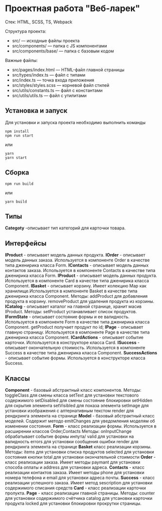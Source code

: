# Проектная работа "Веб-ларек"

Стек: HTML, SCSS, TS, Webpack

Структура проекта:

- src/ — исходные файлы проекта
- src/components/ — папка с JS компонентами
- src/components/base/ — папка с базовым кодом

Важные файлы:

- src/pages/index.html — HTML-файл главной страницы
- src/types/index.ts — файл с типами
- src/index.ts — точка входа приложения
- src/styles/styles.scss — корневой файл стилей
- src/utils/constants.ts — файл с константами
- src/utils/utils.ts — файл с утилитами

## Установка и запуск

Для установки и запуска проекта необходимо выполнить команды

```
npm install
npm run start
```

или

```
yarn
yarn start
```

## Сборка

```
npm run build
```

или

```
yarn build
```

## Типы
__Categoty__ -описывает тип категорий для карточки товара.

## Интерфейсы
__IProduct__ - описывает модель данных продукта.
__IOrder__ - описывает модель данных заказа. Используется в компоненте Order в качестве типа дженирика класса Form.
__IContacts__ - описывает модель данных контактов заказа. Используется в компоненте Contacts в качестве типа дженирика класса Form.
__IProduct__ - описывает модель данных продукта.  Используется в компоненте Card в качестве типа дженирика класса Component.
__IBasket__ - описывает корзину. Имеет колекцию Map как хранилище.Используется в компоненте Basket в качестве типа дженирика класса Component.
Методы: addProduct для добавления продукта в корзину.
        removeProduct для удаления продукта из корзины.
__ICatalog__ - описывает каталог на главной странице, хранит масив IProduct.
Методы: setProduct устанавливает список продуктов. 
__IFormState__ - описывает состояние формы и ее валидность. Используется в компоненте Form в качестве типа дженирика класса Component.
        getProduct получает продукт по id;
__IPage__ - описывает главную страницу. Используется в компоненте Page в качестве типа дженирика класса Component.
__ICardActions__ - описывает событие карточки. Используется в конструкторе класса Card.
__ISuccess__ - описывает окончательную стоимость. Используется в компоненте Success в качестве типа дженирика класса Component.
__SuccessActions__ -  описывает событие формы. Используется в конструкторе класса Success.

## Классы
__Component__ - базовый абстрактный класс компонентов.
Методы: toggleClass для смены класса
        setText для установки текстового содержимого
        setDisabled для смены состояние блокировки
        setHidden для скрытия элемента
        setVisibled для показа элемента
        setImage для установки изображения с алтернативным текстом
        render для рендкринга элемента на странице
__Model__ - базовый абстрактный класс моделей. Содержит методо emitChanges для уведомления моделям об изменении состояния.
__Form__ - класс реализации формы. Используется в расширении классов Order,Contacts
Методы: onInputChange обрабатывает событие формы инпута/
        valid для установки на валидность 
        errors для установки сообщения ошибки
        render для рендкринга элемента на странице
__Basket__ класс реализации корзины.
Методы: items для установки списка продуктов
        selected для установки состояния кнопки
        total для установки окончательной стоимости
__Order__ - класс реализации заказа. Имеет методы paymant для установки способа оплаты и address для установки адреса.
__Contacts__ - класс реализации контактов заказа. Имеет методы phone для установки номера телефона и email для установки адреса почты.
__Success__ - класс реализации успешного заказа. Имеет метод sescription для установки содержимого списания средств
__Card__ - класс реализации карточки пролукта.
__Page__ - класс реализации главной страницы.
Методы: counter для установки содержимого счётчика
        catalog для утсановки карточки продукта
        locked для установки блокировки прокрутки страницы.

